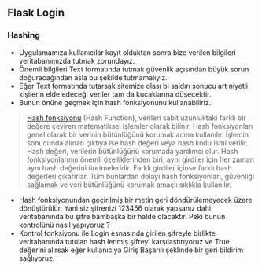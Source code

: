 ## Flask Login


### Hashing

- Uygulamamıza kullanıcılar kayıt olduktan sonra bize verilen bilgileri veritabanımızda tutmak zorundayız.
- Önemli bilgileri Text formatında tutmak güvenlik açısından büyük sorun doğuracağından asla bu şekilde tutmamalıyız.
- Eğer Text formatında tutarsak sitemize olası bi saldırı sonucu art niyetli kişilerin elde edeceği veriler tam da kucaklarına düşecektir.
- Bunun önüne geçmek için hash fonksiyonunu kullanabiliriz.

> [Hash fonksiyonu](https://metatime.com/tr/blog/hash-fonksiyonu-hash-function-nedir) (Hash Function), verileri sabit uzunluktaki farklı bir değere çeviren matematiksel işlemler olarak bilinir. Hash fonksiyonları genel olarak bir verinin bütünlüğünü korumak adına kullanılır. İşlemin sonucunda alınan çıktıya ise hash değeri veya hash kodu ismi verilir. Hash değeri, verilerin bütünlüğünü korumada yardımcı olur. Hash fonksiyonlarının önemli özelliklerinden biri, aynı girdiler için her zaman aynı hash değerini üretmeleridir. Farklı girdiler içinse farklı hash değerleri çıkarırlar. Tüm bunlardan dolayı hash fonksiyonları, güvenliği sağlamak ve veri bütünlüğünü korumak amaçlı sıklıkla kullanılır.

- Hash fonksiyonundan geçirilmiş bir metin geri döndürülemeyecek üzere dönüştürülür. Yani siz şifrenizi 123456 olarak yapsanız dahi veritabanında bu şifre bambaşka bir halde olacaktır. Peki bunun kontrolünü nasıl yapıyoruz ? 
- Kontrol fonksiyonu ile Login esnasında girilen şifreyle birlikte veritabanında tutulan hash lenmiş şifreyi karşılaştırıyoruz ve True değerini alırsak eğer kullanıcıya Giriş Başarılı şeklinde bir geri bildirim sağlıyoruz.




